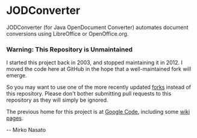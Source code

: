 # JODConverter

JODConverter (for Java OpenDocument Converter) automates document conversions
using LibreOffice or OpenOffice.org.

### Warning: This Repository is Unmaintained

I started this project back in 2003, and stopped maintaining it in 2012. I moved the code here at GitHub in the
hope that a well-maintained fork will emerge.

So you may want to use one of the more recently updated [forks](https://github.com/mirkonasato/jodconverter/network)
instead of this repository. Please don't bother submitting pull requests to this repository as they will simply be ignored.

The previous home for this project is at [Google Code](http://code.google.com/p/jodconverter/),
including some [wiki pages](https://code.google.com/archive/p/jodconverter/wikis).

-- Mirko Nasato
